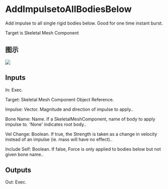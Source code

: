 # AddImpulsetoAllBodiesBelow

Add impulse to all single rigid bodies below. Good for one time instant burst.

Target is Skeletal Mesh Component

## 图示

![]($-20221218-20204165.png)

## Inputs

In: Exec.

Target: Skeletal Mesh Component Object Reference.

Impulse: Vector. Magnitude and direction of impulse to apply..

Bone Name: Name. If a SkeletalMeshComponent, name of body to apply impulse to. 'None' indicates root body..

Vel Change: Boolean. If true, the Strength is taken as a change in velocity instead of an impulse (ie. mass will have no effect)..

Include Self: Boolean. If false, Force is only applied to bodies below but not given bone name..  

## Outputs

Out: Exec.

